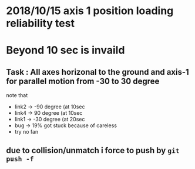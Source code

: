 # 2018/10/15 axis 1 position loading reliability test
# Beyond 10 sec is invaild
## Task : All axes horizonal to the ground and axis-1 for parallel motion from -30 to 30 degree

note that 
* link2 -> -90 degree (at 10sec
* link4 -> 90 degree (at 10sec
* link1 -> -30 degree (at 20sec
* bug -> 19% got stuck because of careless
* try no fan

## due to collision/unmatch i force to push by ``` git push -f ```
